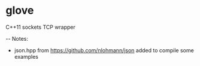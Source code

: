 glove
=====

C++11 sockets TCP wrapper

--
Notes:
  - json.hpp from https://github.com/nlohmann/json added to compile some examples
